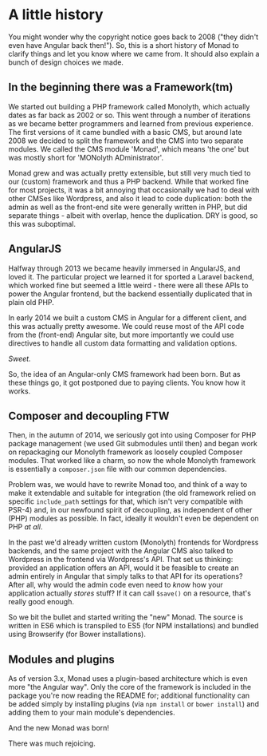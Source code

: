 # A little history
You might wonder why the copyright notice goes back to 2008 ("they didn't even
have Angular back then!"). So, this is a short history of Monad to clarify
things and let you know where we came from. It should also explain a bunch of
design choices we made.

## In the beginning there was a Framework(tm)
We started out building a PHP framework called Monolyth, which actually dates as
far back as 2002 or so. This went through a number of iterations as we became
better programmers and learned from previous experience. The first versions of
it came bundled with a basic CMS, but around late 2008 we decided to split the
framework and the CMS into two separate modules. We called the CMS module
'Monad', which means 'the one' but was mostly short for 'MONolyth
ADministrator'.

Monad grew and was actually pretty extensible, but still very much tied to our
(custom) framework and thus a PHP backend. While that worked fine for most
projects, it was a bit annoying that occasionally we had to deal with other
CMSes like Wordpress, and also it lead to code duplication: both the admin as
well as the front-end site were generally written in PHP, but did separate
things - albeit with overlap, hence the duplication. DRY is good, so this was
suboptimal.

## AngularJS
Halfway through 2013 we became heavily immersed in AngularJS, and loved it. The
particular project we learned it for sported a Laravel backend, which worked
fine but seemed a little weird - there were all these APIs to power the Angular
frontend, but the backend essentially duplicated that in plain old PHP.

In early 2014 we built a custom CMS in Angular for a different client, and this
was actually pretty awesome. We could reuse most of the API code from the
(front-end) Angular site, but more importantly we could use directives to
handle all custom data formatting and validation options.

*Sweet.*

So, the idea of an Angular-only CMS framework had been born. But as these things
go, it got postponed due to paying clients. You know how it works.

## Composer and decoupling FTW
Then, in the autumn of 2014, we seriously got into using Composer for PHP
package management (we used Git submodules until then) and began work on
repackaging our Monolyth framework as loosely coupled Composer modules.
That worked like a charm, so now the whole Monolyth framework is essentially a
`composer.json` file with our common dependencies.

Problem was, we would have to rewrite Monad too, and think of a way to make it
extendable and suitable for integration (the old framework relied on specific
`include_path` settings for that, which isn't very compatible with PSR-4) and,
in our newfound spirit of decoupling, as independent of other (PHP) modules as
possible. In fact, ideally it wouldn't even be dependent on PHP _at all_.

In the past we'd already written custom (Monolyth) frontends for Wordpress
backends, and the same project with the Angular CMS also talked to Wordpress in
the frontend via Wordpress's API. That set us thinking: provided an application
offers an API, would it be feasible to create an admin entirely in Angular that
simply talks to that API for its operations? After all, why would the admin code
even need to _know_ how your application actually _stores_ stuff? If it can call
`$save()` on a resource, that's really good enough.

So we bit the bullet and started writing the "new" Monad. The source is written
in ES6 which is transpiled to ES5 (for NPM installations) and bundled using
Browserify (for Bower installations).

## Modules and plugins
As of version 3.x, Monad uses a plugin-based architecture which is even more
"the Angular way". Only the core of the framework is included in the package
you're now reading the README for; additional functionality can be added simply
by installing plugins (via `npm install` or `bower install`) and adding them to
your main module's dependencies.

And the new Monad was born!

There was much rejoicing.


